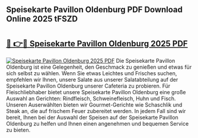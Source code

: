 ## Speisekarte Pavillon Oldenburg PDF Download Online 2025 tFSZD

# <h2><a href="http://gcbthh.nevu.top/?p=Speisekarte+Pavillon+Oldenburg">🔗 👉🔴 Speisekarte Pavillon Oldenburg 2025 PDF</a></h2>

[![Speisekarte Pavillon Oldenburg 2025 PDF](https://i.imgur.com/dBaPXMq.png)](http://gcbthh.nevu.top/?p=Speisekarte+Pavillon+Oldenburg)
Die Speisekarte Pavillon Oldenburg ist eine Gelegenheit, den Geschmack zu genießen und etwas für sich selbst zu wählen. Wenn Sie etwas Leichtes und Frisches suchen, empfehlen wir Ihnen, unsere Salate aus unserer Salatabteilung auf der Speisekarte Pavillon Oldenburg unserer Cafeteria zu probieren. Für Fleischliebhaber bietet unsere Speisekarte Pavillon Oldenburg eine große Auswahl an Gerichten: Rindfleisch, Schweinefleisch, Huhn und Fisch. Unseren Auserwählten bieten wir Gourmet-Gerichte wie Schaschlik und Steak an, die auf frischem Feuer zubereitet werden. In jedem Fall sind wir bereit, Ihnen bei der Auswahl der Speisen auf der Speisekarte Pavillon Oldenburg zu helfen und Ihnen einen angenehmen und bequemen Service zu bieten.
